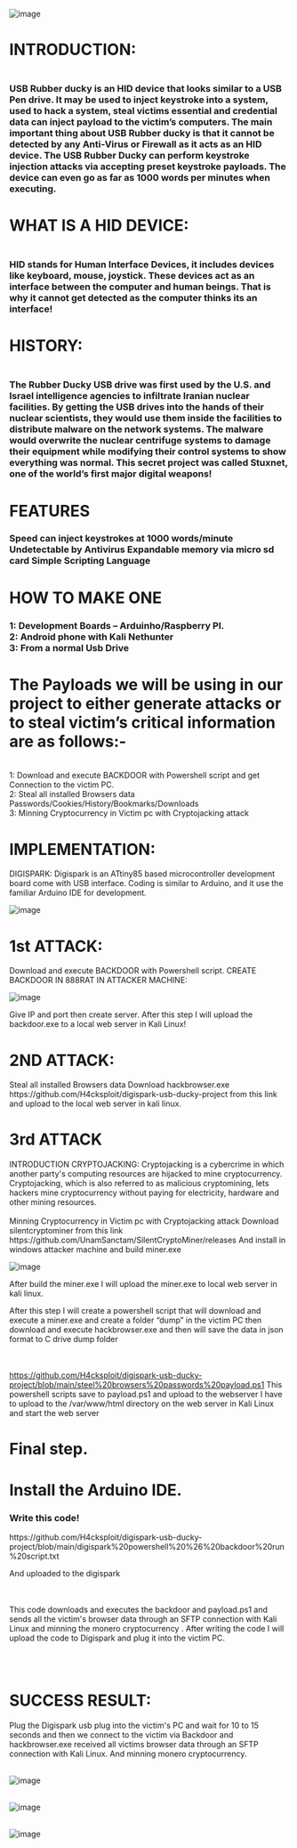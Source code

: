 ![image](https://user-images.githubusercontent.com/62616404/220448030-81d56ac6-53ff-44d2-8d85-444f1688387b.png)
<h1>INTRODUCTION:
<h3><br>USB Rubber ducky is an HID device that looks similar to a USB Pen  drive.    It may be used to inject keystroke into a system, used to hack a system, steal victims essential and credential data can inject payload to the victim’s computers. The main important thing about USB Rubber ducky is that it cannot be detected by any Anti-Virus or Firewall as it acts as an HID device. The USB Rubber Ducky can perform keystroke injection attacks via accepting preset keystroke payloads. The device can even go as far as 1000 words per minutes when executing.</br><h3>

<h1>WHAT IS A HID DEVICE:
<h3><br>HID stands for Human Interface Devices, it includes devices like keyboard,    mouse, joystick. These devices act as an interface between the computer and human beings. That is why it cannot get detected as the computer thinks its an interface!</br><h3>
<h1>HISTORY:
<h3><br>The Rubber Ducky USB drive was first used by the U.S. and Israel  intelligence agencies to infiltrate Iranian nuclear facilities. By getting the USB drives into the hands of their nuclear scientists, they would use them inside the facilities to distribute malware on the network systems. The malware would overwrite the nuclear centrifuge systems to damage their equipment while modifying their control systems to show everything was normal. This secret project was called Stuxnet, one of the world’s first major digital weapons!<br><h3>
<h1>FEATURES
<br><h3>Speed can inject keystrokes at 1000 words/minute
Undetectable by Antivirus
Expandable memory via micro sd card
Simple Scripting  Language</br></h3>
<h1>HOW TO MAKE ONE
<br><h3>1: Development Boards – Arduinho/Raspberry PI.
<br>2: Android phone with Kali Nethunter
<br>3: From a normal Usb Drive<br></h3>
<h1>The Payloads we will be using in our project to either generate attacks or to steal victim’s critical information are as follows:-</h1>
<br>1: Download and execute BACKDOOR with Powershell script and get Connection to the victim PC.
<br>2: Steal all  installed Browsers data  Passwords/Cookies/History/Bookmarks/Downloads
<br>3: Minning Cryptocurrency in Victim pc with Cryptojacking attack<br> 
<h1>IMPLEMENTATION:</h1>
DIGISPARK:
Digispark is an ATtiny85 based microcontroller development board come with USB interface. Coding is similar to Arduino, and it use the familiar Arduino IDE for development.
  
  ![image](https://user-images.githubusercontent.com/62616404/220962557-175e667f-1663-4c0a-b4ac-d2184e8121e0.png)

<h1>1st ATTACK:</h1>
Download and execute BACKDOOR with Powershell script.
CREATE BACKDOOR IN 888RAT IN ATTACKER MACHINE:

![image](https://user-images.githubusercontent.com/62616404/220963541-5744f234-b5b7-4a1e-baf1-2264ff18a0f6.png)

Give IP and port then create server. After this step I will upload the backdoor.exe to a local web server in Kali Linux!

<h1>2ND ATTACK:</h1>
Steal all  installed Browsers data
Download hackbrowser.exe https://github.com/H4cksploit/digispark-usb-ducky-project  from this link and upload to the local web server in kali linux.

<h1>3rd ATTACK</h1>
INTRODUCTION CRYPTOJACKING:
Cryptojacking is a cybercrime in which another party's computing resources are hijacked to mine cryptocurrency. Cryptojacking, which is also referred to as malicious cryptomining, lets hackers mine cryptocurrency without paying for electricity, hardware and other mining resources.
<br><br>Minning Cryptocurrency in Victim pc with Cryptojacking attack
Download silentcryptominer from this link https://github.com/UnamSanctam/SilentCryptoMiner/releases
And install in windows attacker machine and build miner.exe 

![image](https://user-images.githubusercontent.com/62616404/220965176-449abf2a-1c1c-4d21-b678-e40af89efc73.png)

After build the miner.exe I will upload the miner.exe to local web server in kali linux.


After this step I will create a powershell script that will download and execute a miner.exe and create a folder “dump” in the victim PC then download and execute hackbrowser.exe and then will save the data in json format to C drive dump folder

<br><br>
https://github.com/H4cksploit/digispark-usb-ducky-project/blob/main/steel%20browsers%20passwords%20payload.ps1
This powershell scripts  save to payload.ps1 and upload to the webserver 
I have to upload to the /var/www/html directory on the web server in Kali Linux and start the web server
<h1>Final step.</h1>
<h1>Install the Arduino IDE.</h1>
<h3>Write this code!</h3>
https://github.com/H4cksploit/digispark-usb-ducky-project/blob/main/digispark%20powershell%20%26%20backdoor%20run%20script.txt

And uploaded to the digispark

<br><br>This code downloads and executes the backdoor and payload.ps1 and sends all the victim's browser data through an SFTP connection with Kali Linux and minning the monero cryptocurrency . After writing the code I will upload the code to Digispark and plug it into the victim PC.

<br><br><h1>SUCCESS RESULT:</h1>
Plug the Digispark usb plug into the victim's PC and wait for 10 to 15 seconds and then we connect to the victim via Backdoor and hackbrowser.exe received all victims browser data through an SFTP connection with Kali Linux. And minning monero cryptocurrency.

<br>![image](https://user-images.githubusercontent.com/62616404/220966781-ceaa1606-e319-4d54-9861-f99e4a45eb25.png)</br>


<br>![image](https://user-images.githubusercontent.com/62616404/220966818-994ed837-d0cc-4cb1-8301-5c6987905876.png)</br>



<br>![image](https://user-images.githubusercontent.com/62616404/220967001-bc2dc472-f1c2-4cd3-829f-395679f69d48.png)</br>


























